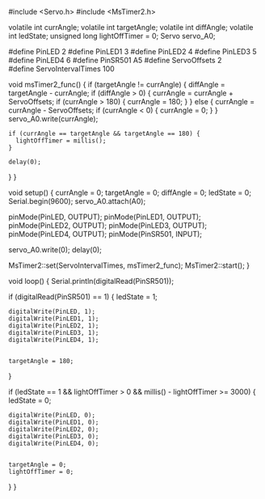 #include <Servo.h>
#include <MsTimer2.h>

volatile int currAngle;
volatile int targetAngle;
volatile int diffAngle;
volatile int ledState;
unsigned long lightOffTimer = 0; 
Servo servo_A0;

#define PinLED 2
#define PinLED1 3
#define PinLED2 4
#define PinLED3 5
#define PinLED4 6
#define PinSR501 A5
#define ServoOffsets 2          
#define ServoIntervalTimes 100  

void msTimer2_func() {
  if (targetAngle != currAngle) {
    diffAngle = targetAngle - currAngle;
    if (diffAngle > 0) {
      currAngle = currAngle + ServoOffsets;
      if (currAngle > 180) {
        currAngle = 180;
      }
    } else {
      currAngle = currAngle - ServoOffsets;
      if (currAngle < 0) {
        currAngle = 0;
      }
    }
    servo_A0.write(currAngle);

    
    if (currAngle == targetAngle && targetAngle == 180) {
      lightOffTimer = millis(); 
    }

    delay(0);  
  }
}

void setup() {
  currAngle = 0;
  targetAngle = 0;
  diffAngle = 0;
  ledState = 0;
  Serial.begin(9600);
  servo_A0.attach(A0);

  
  pinMode(PinLED, OUTPUT);
  pinMode(PinLED1, OUTPUT);
  pinMode(PinLED2, OUTPUT);
  pinMode(PinLED3, OUTPUT);
  pinMode(PinLED4, OUTPUT);
  pinMode(PinSR501, INPUT);

  servo_A0.write(0);
  delay(0);

  MsTimer2::set(ServoIntervalTimes, msTimer2_func);
  MsTimer2::start();
}

void loop() {
  Serial.println(digitalRead(PinSR501));

  
  if (digitalRead(PinSR501) == 1) {
    ledState = 1;              
    
    digitalWrite(PinLED, 1);
    digitalWrite(PinLED1, 1);
    digitalWrite(PinLED2, 1);
    digitalWrite(PinLED3, 1);
    digitalWrite(PinLED4, 1);

    
    targetAngle = 180;
  }

  
  if (ledState == 1 && lightOffTimer > 0 && millis() - lightOffTimer >= 3000) {
    ledState = 0; 
    
    digitalWrite(PinLED, 0);
    digitalWrite(PinLED1, 0);
    digitalWrite(PinLED2, 0);
    digitalWrite(PinLED3, 0);
    digitalWrite(PinLED4, 0);

    
    targetAngle = 0;
    lightOffTimer = 0; 
  }
}
